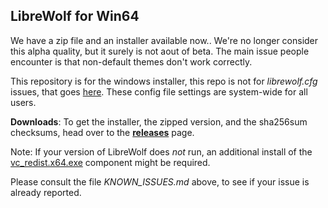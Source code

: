 LibreWolf for Win64
-------------------

We have a zip file and an installer available now.. We're no longer consider this alpha quality, but it surely is not aout of beta. The main issue people encounter is that non-default themes don't work correctly.

This repository is for the windows installer, this repo is not for _librewolf.cfg_ issues, that goes [here](https://gitlab.com/librewolf-community/settings). These config file settings are system-wide for all users.

**Downloads**: To get the installer, the zipped version, and the sha256sum checksums, head over to the **[releases](https://gitlab.com/librewolf-community/browser/windows/-/releases)** page.

Note: If your version of LibreWolf does _not_ run, an additional install of the [vc_redist.x64.exe](https://aka.ms/vs/16/release/VC_redist.x64.exe) component might be required.

Please consult the file _KNOWN_ISSUES.md_ above, to see if your issue is already reported.
